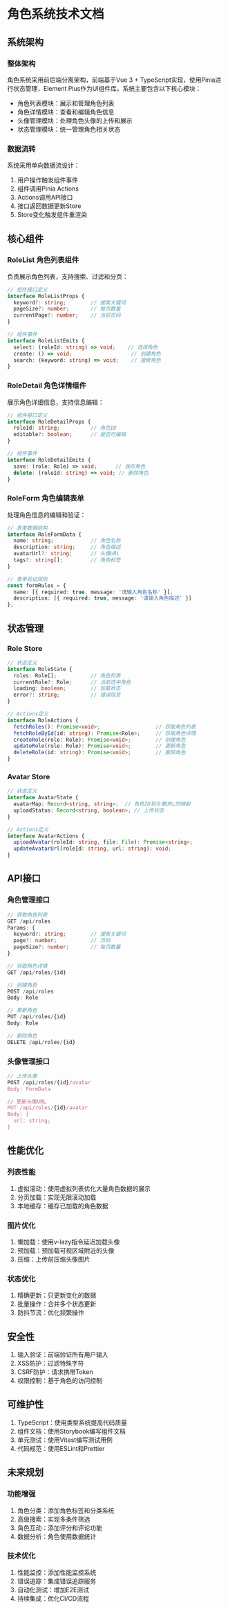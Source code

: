 # 角色系统技术文档

## 系统架构

### 整体架构

角色系统采用前后端分离架构，前端基于Vue 3 + TypeScript实现，使用Pinia进行状态管理，Element Plus作为UI组件库。系统主要包含以下核心模块：

- 角色列表模块：展示和管理角色列表
- 角色详情模块：查看和编辑角色信息
- 头像管理模块：处理角色头像的上传和展示
- 状态管理模块：统一管理角色相关状态

### 数据流转

系统采用单向数据流设计：

1. 用户操作触发组件事件
2. 组件调用Pinia Actions
3. Actions调用API接口
4. 接口返回数据更新Store
5. Store变化触发组件重渲染

## 核心组件

### RoleList 角色列表组件

负责展示角色列表，支持搜索、过滤和分页：

```typescript
// 组件接口定义
interface RoleListProps {
  keyword?: string;        // 搜索关键词
  pageSize?: number;       // 每页数量
  currentPage?: number;    // 当前页码
}

// 组件事件
interface RoleListEmits {
  select: (roleId: string) => void;    // 选择角色
  create: () => void;                   // 创建角色
  search: (keyword: string) => void;    // 搜索角色
}
```

### RoleDetail 角色详情组件

展示角色详细信息，支持信息编辑：

```typescript
// 组件接口定义
interface RoleDetailProps {
  roleId: string;          // 角色ID
  editable?: boolean;      // 是否可编辑
}

// 组件事件
interface RoleDetailEmits {
  save: (role: Role) => void;      // 保存角色
  delete: (roleId: string) => void; // 删除角色
}
```

### RoleForm 角色编辑表单

处理角色信息的编辑和验证：

```typescript
// 表单数据结构
interface RoleFormData {
  name: string;            // 角色名称
  description: string;     // 角色描述
  avatarUrl?: string;      // 头像URL
  tags?: string[];         // 角色标签
}

// 表单验证规则
const formRules = {
  name: [{ required: true, message: '请输入角色名称' }],
  description: [{ required: true, message: '请输入角色描述' }]
};
```

## 状态管理

### Role Store

```typescript
// 状态定义
interface RoleState {
  roles: Role[];           // 角色列表
  currentRole?: Role;      // 当前选中角色
  loading: boolean;        // 加载状态
  error?: string;          // 错误信息
}

// Actions定义
interface RoleActions {
  fetchRoles(): Promise<void>;                  // 获取角色列表
  fetchRoleById(id: string): Promise<Role>;     // 获取角色详情
  createRole(role: Role): Promise<void>;        // 创建角色
  updateRole(role: Role): Promise<void>;        // 更新角色
  deleteRole(id: string): Promise<void>;        // 删除角色
}
```

### Avatar Store

```typescript
// 状态定义
interface AvatarState {
  avatarMap: Record<string, string>;  // 角色ID到头像URL的映射
  uploadStatus: Record<string, boolean>; // 上传状态
}

// Actions定义
interface AvatarActions {
  uploadAvatar(roleId: string, file: File): Promise<string>;
  updateAvatarUrl(roleId: string, url: string): void;
}
```

## API接口

### 角色管理接口

```typescript
// 获取角色列表
GET /api/roles
Params: {
  keyword?: string;        // 搜索关键词
  page?: number;           // 页码
  pageSize?: number;       // 每页数量
}

// 获取角色详情
GET /api/roles/{id}

// 创建角色
POST /api/roles
Body: Role

// 更新角色
PUT /api/roles/{id}
Body: Role

// 删除角色
DELETE /api/roles/{id}
```

### 头像管理接口

```typescript
// 上传头像
POST /api/roles/{id}/avatar
Body: FormData

// 更新头像URL
PUT /api/roles/{id}/avatar
Body: {
  url: string;
}
```

## 性能优化

### 列表性能

1. 虚拟滚动：使用虚拟列表优化大量角色数据的展示
2. 分页加载：实现无限滚动加载
3. 本地缓存：缓存已加载的角色数据

### 图片优化

1. 懒加载：使用v-lazy指令延迟加载头像
2. 预加载：预加载可视区域附近的头像
3. 压缩：上传前压缩头像图片

### 状态优化

1. 精确更新：只更新变化的数据
2. 批量操作：合并多个状态更新
3. 防抖节流：优化频繁操作

## 安全性

1. 输入验证：前端验证所有用户输入
2. XSS防护：过滤特殊字符
3. CSRF防护：请求携带Token
4. 权限控制：基于角色的访问控制

## 可维护性

1. TypeScript：使用类型系统提高代码质量
2. 组件文档：使用Storybook编写组件文档
3. 单元测试：使用Vitest编写测试用例
4. 代码规范：使用ESLint和Prettier

## 未来规划

### 功能增强

1. 角色分类：添加角色标签和分类系统
2. 高级搜索：实现多条件筛选
3. 角色互动：添加评分和评论功能
4. 数据分析：角色使用数据统计

### 技术优化

1. 性能监控：添加性能监控系统
2. 错误追踪：集成错误追踪服务
3. 自动化测试：增加E2E测试
4. 持续集成：优化CI/CD流程